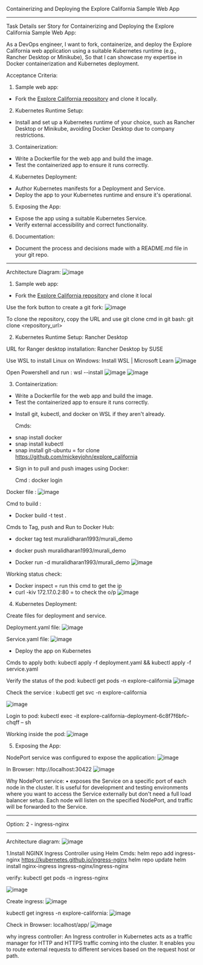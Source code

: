 Containerizing and Deploying the Explore California Sample Web App
_________________________________________________________________________________
Task Details
ser Story for Containerizing and Deploying the Explore California Sample Web App:
 
As a DevOps engineer,
I want to fork, containerize, and deploy the Explore California web application using a suitable Kubernetes runtime (e.g., Rancher Desktop or Minikube),
So that I can showcase my expertise in Docker containerization and Kubernetes deployment.
 
Acceptance Criteria:
 
1. Sample web app:
  - Fork the [Explore California repository](https://github.com/mickeyjohn/explore_california) and clone it locally.
 
2. Kubernetes Runtime Setup:
  - Install and set up a Kubernetes runtime of your choice, such as Rancher Desktop or Minikube, avoiding Docker Desktop due to company restrictions.
 
3. Containerization:
  - Write a Dockerfile for the web app and build the image.
  - Test the containerized app to ensure it runs correctly.
 
4. Kubernetes Deployment:
  - Author Kubernetes manifests for a Deployment and Service.
  - Deploy the app to your Kubernetes runtime and ensure it's operational.
 
5. Exposing the App:
  - Expose the app using a suitable Kubernetes Service.
  - Verify external accessibility and correct functionality.
 
6. Documentation:
  - Document the process and decisions made with a README.md file in your git repo.
____________________________________________________________________________________________________________________________________________________________________________________________
Architecture Diagram:
![image](https://github.com/user-attachments/assets/dda6f4e4-b62b-444e-9403-d01a5e791060)


1. Sample web app:
  - Fork the [Explore California repository](https://github.com/mickeyjohn/explore_california) and clone it local

Use the fork button to create a git fork:
![image](https://github.com/user-attachments/assets/c6e9dccd-bca3-4583-afea-c06063b065ab)
 
To clone the repository, copy the URL and use git clone cmd in git bash: git clone <repository_url>

2. Kubernetes Runtime Setup: Rancher Desktop
  
URL for Ranger desktop installation: Rancher Desktop by SUSE 

Use WSL to install Linux on Windows:  Install WSL | Microsoft Learn
![image](https://github.com/user-attachments/assets/48fef023-1c40-4c22-85d2-2687167988f6)

Open Powershell and run : wsl --install
 ![image](https://github.com/user-attachments/assets/feab157d-5cf9-4162-8aaf-aabc722b1fec)
 ![image](https://github.com/user-attachments/assets/a7ee3d6b-5ede-4698-aba0-4f7db5a85e48)

3. Containerization:
  - Write a Dockerfile for the web app and build the image.
  - Test the containerized app to ensure it runs correctly.

* Install git, kubectl, and docker on WSL if they aren't already. 

  Cmds:
-	snap install docker
-	snap install kubectl
-	snap install git-ubuntu = for clone https://github.com/mickeyjohn/explore_california

* Sign in to pull and push images using Docker:

  Cmd : docker login

Docker file :
![image](https://github.com/user-attachments/assets/c8e473d6-bc49-419b-811a-a54dfbe28372)
 
Cmd to build :

-	Docker build -t test .

Cmds to Tag, push and Run to Docker Hub: 

-	docker tag test muralidharan1993/murali_demo
-	docker push muralidharan1993/murali_demo

-	Docker run -d muralidharan1993/murali_demo
![image](https://github.com/user-attachments/assets/a96cf923-8169-4221-a4f3-8a316f1ad129)
 
Working status check: 

-	Docker inspect <CONTAINERID> = run this cmd to get the ip 
-	curl -kiv 172.17.0.2:80  = to check the o/p
 ![image](https://github.com/user-attachments/assets/62078677-bb9d-41d4-91da-2ff8ac306dc9)

4. Kubernetes Deployment:

Create files for deployment and service.

Deployment.yaml  file:
![image](https://github.com/user-attachments/assets/fd19b8bf-47d5-4094-8ea2-229bbb77cf06)


 Service.yaml file:
![image](https://github.com/user-attachments/assets/181068de-4228-4c71-b9c3-58f143b844cc)

  - Deploy the app on Kubernetes

Cmds to apply both: kubectl apply -f deployment.yaml && kubectl apply -f service.yaml

Verify the status of the pod: kubectl get pods -n explore-california
![image](https://github.com/user-attachments/assets/750524cc-6a40-4f78-9d3b-67698d820d9c)

 
Check the service : kubectl get svc -n explore-california

![image](https://github.com/user-attachments/assets/809128cd-ad55-4a68-a3fb-9aedf2109bf8)

Login to pod: kubectl exec -it explore-california-deployment-6c8f7f6bfc-chqff – sh

Working inside the pod:
 ![image](https://github.com/user-attachments/assets/5e0da5af-89d5-4147-9fb3-6d62e79559a1)

5. Exposing the App:

NodePort service was configured to expose the application:
 ![image](https://github.com/user-attachments/assets/809128cd-ad55-4a68-a3fb-9aedf2109bf8)
 
In  Browser:  http://localhost:30422
![image](https://github.com/user-attachments/assets/dd1b2d58-4a08-4d4a-88a3-0d10a4096d6a)
 

 

Why NodePort service:
 •   exposes the Service on a specific port of each node in the cluster. It is useful for development and testing environments where you want to access the Service externally but don't need a full load balancer setup. Each node will listen on the specified NodePort, and traffic will be forwarded to the Service.
____________________________________________________________________________________________________________________________
 Option: 2 - ingress-nginx
 ___________________________________________________________________________________________________________________________
Architecture diagram:
![image](https://github.com/user-attachments/assets/23a6f3db-646c-46dc-b5d1-33c17f9ff93d)



1.Install NGINX Ingress Controller using Helm
Cmds:
helm repo add ingress-nginx https://kubernetes.github.io/ingress-nginx
helm repo update
helm install nginx-ingress ingress-nginx/ingress-nginx

verify: kubectl get pods -n ingress-nginx

![image](https://github.com/user-attachments/assets/8de197ab-f763-4d1b-acb3-1a7ea6bdca8d)

Create ingress:
![image](https://github.com/user-attachments/assets/36f9ba6d-5747-4040-808a-cf58d5739f50)

kubectl get ingress -n explore-california:
![image](https://github.com/user-attachments/assets/e76a10f4-438b-4691-b9d7-9d403015e028)

Check in Browser: localhost/app/
![image](https://github.com/user-attachments/assets/591e5e8e-76e8-475d-80c9-d4b595338095)

why ingress controller:
An Ingress controller in Kubernetes acts as a traffic manager for HTTP and HTTPS traffic coming into the cluster. It enables you to route external requests to different services based on the request host or path. 
